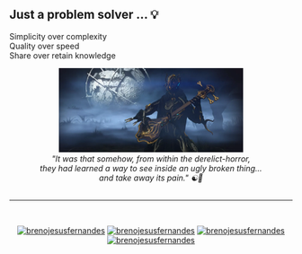 ##  Just a problem solver ... :bulb:

Simplicity over complexity </br>
Quality over speed  </br>
Share over retain knowledge  </br>


<p align="center">
  <a href="https://youtu.be/fdbJTxaNF9I?t=126">
    <img  width="65%" height="20%" src="https://raw.githubusercontent.com/BrenoJesusFernandes/brenojesusfernandes/main/img/to%20take%20away%20the%20pain.webp"> </br>
  </a>
  <i>"It was that somehow, from within the derelict-horror, </br>
      they had learned a way to see inside an ugly broken thing... </br>
      and take away its pain." ☯🍃 
  </i> </br></br>
</p>

---


<p></br></p>
<p align="center">
  <a href="https://in.linkedin.com/in/brenojesusfernandes" target="blank"><img src="https://img.shields.io/badge/LinkedIn-0077B5?style=for-the-badge&logo=linkedin&logoColor=white" alt="brenojesusfernandes"/></a> 
  <a href="https://brenojesusfernandes.github.io/" target="blank"><img src="https://img.shields.io/badge/website-0A0A0A?style=for-the-badge&logo=github&logoColor=white" alt="brenojesusfernandes" /></a>
  <a href="https://kaggle.com/brenojesusfernandes" target="blank"><img src="https://img.shields.io/badge/KAGGLE-20BEFF?&style=for-the-badge&logo=kaggle&logoColor=white" alt="brenojesusfernandes"  /></a> 
  <a href="https://brenojesusfernandes.medium.com" target="blank"><img src="https://img.shields.io/badge/Medium-12100E?style=for-the-badge&logo=medium&logoColor=white" alt="brenojesusfernandes" /></a> 
 </a> 
</p>  

